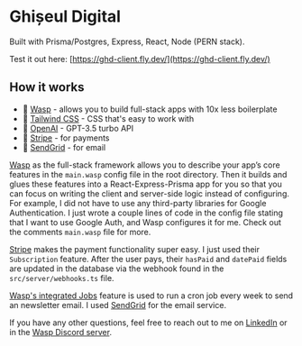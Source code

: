 # Ghișeul Digital

Built with Prisma/Postgres, Express, React, Node (PERN stack).

Test it out here: [https://ghd-client.fly.dev/](https://ghd-client.fly.dev/)

## How it works

- 🐝 [Wasp](https://wasp-lang.dev) - allows you to build full-stack apps with 10x less boilerplate
- 🎨 [Tailwind CSS](https://tailwindcss.com/) - CSS that's easy to work with
- 🤖 [OpenAI](https://openai.com/) - GPT-3.5 turbo API
- 💸 [Stripe](https://stripe.com/) - for payments
- 📧 [SendGrid](https://sendgrid.com/) - for email

[Wasp](https://wasp-lang.dev) as the full-stack framework allows you to describe your app’s core features in the `main.wasp` config file in the root directory. Then it builds and glues these features into a React-Express-Prisma app for you so that you can focus on writing the client and server-side logic instead of configuring. For example, I did not have to use any third-party libraries for Google Authentication. I just wrote a couple lines of code in the config file stating that I want to use Google Auth, and Wasp configures it for me. Check out the comments `main.wasp` file for more.

[Stripe](https://stripe.com/) makes the payment functionality super easy. I just used their `Subscription` feature. After the user pays, their `hasPaid` and `datePaid` fields are updated in the database via the webhook found in the `src/server/webhooks.ts` file. 

[Wasp's integrated Jobs](https://wasp-lang.dev/docs/language/features#jobs) feature is used to run a cron job every week to send an newsletter email. I used [SendGrid](https://sendgrid.com/) for the email service.

If you have any other questions, feel free to reach out to me on [LinkedIn](https://www.linkedin.com/in/valentinlazureanu/) or in the [Wasp Discord server](https://discord.gg/rzdnErX).
